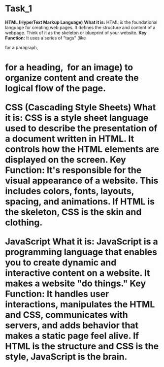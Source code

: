 # Task_1 
**HTML (HyperText Markup Language)**
**What it is:** HTML is the foundational language for creating web pages. It defines the structure and content of a webpage. Think of it as the skeleton or blueprint of your website.
**Key Function:** It uses a series of "tags" (like <p> for a paragraph, <h1> for a heading, <img> for an image) to organize content and create the logical flow of the page.

**CSS (Cascading Style Sheets)**
**What it is:** CSS is a style sheet language used to describe the presentation of a document written in HTML. It controls how the HTML elements are displayed on the screen.
**Key Function:** It's responsible for the visual appearance of a website. This includes colors, fonts, layouts, spacing, and animations. If HTML is the skeleton, CSS is the skin and clothing.

**JavaScript**
**What it is:** JavaScript is a programming language that enables you to create dynamic and interactive content on a website. It makes a website "do things."
**Key Function:** It handles user interactions, manipulates the HTML and CSS, communicates with servers, and adds behavior that makes a static page feel alive. If HTML is the structure and CSS is the style, JavaScript is the brain.
